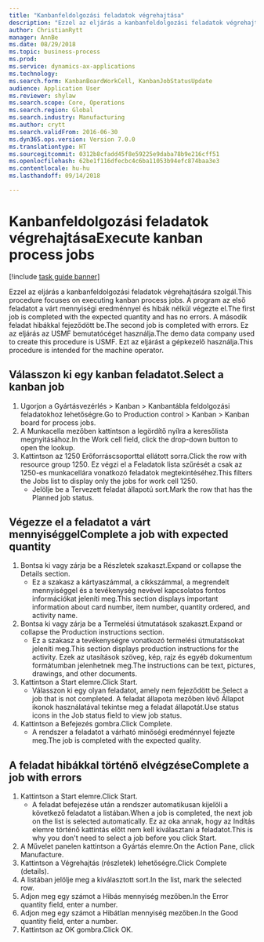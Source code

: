 ```yaml
--- 
title: "Kanbanfeldolgozási feladatok végrehajtása"
description: "Ezzel az eljárás a kanbanfeldolgozási feladatok végrehajtására szolgál."
author: ChristianRytt
manager: AnnBe
ms.date: 08/29/2018
ms.topic: business-process
ms.prod: 
ms.service: dynamics-ax-applications
ms.technology: 
ms.search.form: KanbanBoardWorkCell, KanbanJobStatusUpdate
audience: Application User
ms.reviewer: shylaw
ms.search.scope: Core, Operations
ms.search.region: Global
ms.search.industry: Manufacturing
ms.author: crytt
ms.search.validFrom: 2016-06-30
ms.dyn365.ops.version: Version 7.0.0
ms.translationtype: HT
ms.sourcegitcommit: 0312b8cfadd45f8e59225e9daba78b9e216cff51
ms.openlocfilehash: 62be1f116dfecbc4c6ba11053b94efc874baa3e3
ms.contentlocale: hu-hu
ms.lasthandoff: 09/14/2018

---
```

# <a name="execute-kanban-process-jobs"></a><span data-ttu-id="a0fcf-103">Kanbanfeldolgozási feladatok végrehajtása</span><span class="sxs-lookup"><span data-stu-id="a0fcf-103">Execute kanban process jobs</span></span>

[!include [task guide banner](../../includes/task-guide-banner.md)]

<span data-ttu-id="a0fcf-104">Ezzel az eljárás a kanbanfeldolgozási feladatok végrehajtására szolgál.</span><span class="sxs-lookup"><span data-stu-id="a0fcf-104">This procedure focuses on executing kanban process jobs.</span></span> <span data-ttu-id="a0fcf-105">A program az első feladatot a várt mennyiségi eredménnyel és hibák nélkül végezte el.</span><span class="sxs-lookup"><span data-stu-id="a0fcf-105">The first job is completed with the expected quantity and has no errors.</span></span> <span data-ttu-id="a0fcf-106">A második feladat hibákkal fejeződött be.</span><span class="sxs-lookup"><span data-stu-id="a0fcf-106">The second job is completed with errors.</span></span> <span data-ttu-id="a0fcf-107">Ez az eljárás az USMF bemutatócéget használja.</span><span class="sxs-lookup"><span data-stu-id="a0fcf-107">The demo data company used to create this procedure is USMF.</span></span> <span data-ttu-id="a0fcf-108">Ezt az eljárást a gépkezelő használja.</span><span class="sxs-lookup"><span data-stu-id="a0fcf-108">This procedure is intended for the machine operator.</span></span>


## <a name="select-a-kanban-job"></a><span data-ttu-id="a0fcf-109">Válasszon ki egy kanban feladatot.</span><span class="sxs-lookup"><span data-stu-id="a0fcf-109">Select a kanban job</span></span>
1. <span data-ttu-id="a0fcf-110">Ugorjon a Gyártásvezérlés > Kanban > Kanbantábla feldolgozási feladatokhoz lehetőségre.</span><span class="sxs-lookup"><span data-stu-id="a0fcf-110">Go to Production control > Kanban > Kanban board for process jobs.</span></span>
2. <span data-ttu-id="a0fcf-111">A Munkacella mezőben kattintson a legördítő nyílra a keresőlista megnyitásához.</span><span class="sxs-lookup"><span data-stu-id="a0fcf-111">In the Work cell field, click the drop-down button to open the lookup.</span></span>
3. <span data-ttu-id="a0fcf-112">Kattintson az 1250 Erőforráscsoporttal ellátott sorra.</span><span class="sxs-lookup"><span data-stu-id="a0fcf-112">Click the row with resource group 1250.</span></span> <span data-ttu-id="a0fcf-113">Ez végzi el a Feladatok lista szűrését a csak az 1250-es munkacellára vonatkozó feladatok megtekintéséhez.</span><span class="sxs-lookup"><span data-stu-id="a0fcf-113">This filters the Jobs list to display only the jobs for work cell 1250.</span></span>
    * <span data-ttu-id="a0fcf-114">Jelölje be a Tervezett feladat állapotú sort.</span><span class="sxs-lookup"><span data-stu-id="a0fcf-114">Mark the row that has the Planned job status.</span></span>  

## <a name="complete-a-job-with-expected-quantity"></a><span data-ttu-id="a0fcf-115">Végezze el a feladatot a várt mennyiséggel</span><span class="sxs-lookup"><span data-stu-id="a0fcf-115">Complete a job with expected quantity</span></span>
1. <span data-ttu-id="a0fcf-116">Bontsa ki vagy zárja be a Részletek szakaszt.</span><span class="sxs-lookup"><span data-stu-id="a0fcf-116">Expand or collapse the Details section.</span></span>
    * <span data-ttu-id="a0fcf-117">Ez a szakasz a kártyaszámmal, a cikkszámmal, a megrendelt mennyiséggel és a tevékenység nevével kapcsolatos fontos információkat jeleníti meg.</span><span class="sxs-lookup"><span data-stu-id="a0fcf-117">This section displays important information about card number, item number, quantity ordered, and activity name.</span></span>  
2. <span data-ttu-id="a0fcf-118">Bontsa ki vagy zárja be a Termelési útmutatások szakaszt.</span><span class="sxs-lookup"><span data-stu-id="a0fcf-118">Expand or collapse the Production instructions section.</span></span>
    * <span data-ttu-id="a0fcf-119">Ez a szakasz a tevékenységre vonatkozó termelési útmutatásokat jeleníti meg.</span><span class="sxs-lookup"><span data-stu-id="a0fcf-119">This section displays production instructions for the activity.</span></span> <span data-ttu-id="a0fcf-120">Ezek az utasítások szöveg, kép, rajz és egyéb dokumentum formátumban jelenhetnek meg.</span><span class="sxs-lookup"><span data-stu-id="a0fcf-120">The instructions can be text, pictures, drawings, and other documents.</span></span>  
3. <span data-ttu-id="a0fcf-121">Kattintson a Start elemre.</span><span class="sxs-lookup"><span data-stu-id="a0fcf-121">Click Start.</span></span>
    * <span data-ttu-id="a0fcf-122">Válasszon ki egy olyan feladatot, amely nem fejeződött be.</span><span class="sxs-lookup"><span data-stu-id="a0fcf-122">Select a job that is not completed.</span></span> <span data-ttu-id="a0fcf-123">A feladat állapota mezőben lévő Állapot ikonok használatával tekintse meg a feladat állapotát.</span><span class="sxs-lookup"><span data-stu-id="a0fcf-123">Use status icons in the Job status field to view job status.</span></span>      
4. <span data-ttu-id="a0fcf-124">Kattintson a Befejezés gombra.</span><span class="sxs-lookup"><span data-stu-id="a0fcf-124">Click Complete.</span></span>
    * <span data-ttu-id="a0fcf-125">A rendszer a feladatot a várható minőségi eredménnyel fejezte meg.</span><span class="sxs-lookup"><span data-stu-id="a0fcf-125">The job is completed with the expected quality.</span></span>  

## <a name="complete-a-job-with-errors"></a><span data-ttu-id="a0fcf-126">A feladat hibákkal történő elvégzése</span><span class="sxs-lookup"><span data-stu-id="a0fcf-126">Complete a job with errors</span></span>
1. <span data-ttu-id="a0fcf-127">Kattintson a Start elemre.</span><span class="sxs-lookup"><span data-stu-id="a0fcf-127">Click Start.</span></span>
    * <span data-ttu-id="a0fcf-128">A feladat befejezése után a rendszer automatikusan kijelöli a következő feladatot a listában.</span><span class="sxs-lookup"><span data-stu-id="a0fcf-128">When a job is completed, the next job on the list is selected automatically.</span></span> <span data-ttu-id="a0fcf-129">Ez az oka annak, hogy az Indítás elemre történő kattintás előtt nem kell kiválasztani a feladatot.</span><span class="sxs-lookup"><span data-stu-id="a0fcf-129">This is why you don't need to select a job before you click Start.</span></span>  
2. <span data-ttu-id="a0fcf-130">A Művelet panelen kattintson a Gyártás elemre.</span><span class="sxs-lookup"><span data-stu-id="a0fcf-130">On the Action Pane, click Manufacture.</span></span>
3. <span data-ttu-id="a0fcf-131">Kattintson a Végrehajtás (részletek) lehetőségre.</span><span class="sxs-lookup"><span data-stu-id="a0fcf-131">Click Complete (details).</span></span>
4. <span data-ttu-id="a0fcf-132">A listában jelölje meg a kiválasztott sort.</span><span class="sxs-lookup"><span data-stu-id="a0fcf-132">In the list, mark the selected row.</span></span>
5. <span data-ttu-id="a0fcf-133">Adjon meg egy számot a Hibás mennyiség mezőben.</span><span class="sxs-lookup"><span data-stu-id="a0fcf-133">In the Error quantity field, enter a number.</span></span>
6. <span data-ttu-id="a0fcf-134">Adjon meg egy számot a Hibátlan mennyiség mezőben.</span><span class="sxs-lookup"><span data-stu-id="a0fcf-134">In the Good quantity field, enter a number.</span></span>
7. <span data-ttu-id="a0fcf-135">Kattintson az OK gombra.</span><span class="sxs-lookup"><span data-stu-id="a0fcf-135">Click OK.</span></span>


